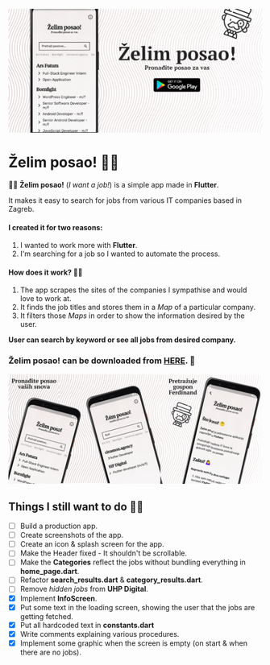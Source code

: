 ![Header](https://raw.githubusercontent.com/jokilic/zelim_posao/master/screenshots/header.png)

# Želim posao! 👨‍💼

👨‍💼 **Želim posao!** (_I want a job!_) is a simple app made in **Flutter**.

It makes it easy to search for jobs from various IT companies based in Zagreb.

#### I created it for two reasons:

1. I wanted to work more with **Flutter**.
2. I'm searching for a job so I wanted to automate the process.

#### How does it work? 👷‍♂️

1.  The app scrapes the sites of the companies I sympathise and would love to work at.
2.  It finds the job titles and stores them in a _Map_ of a particular company.
3.  It filters those _Maps_ in order to show the information desired by the user.

**User can search by keyword or see all jobs from desired company.**

### Želim posao! can be downloaded from [HERE](https://play.google.com/store/apps/details?id=com.josipkilic.zelim_posao). 📲

![Multi](https://raw.githubusercontent.com/jokilic/zelim_posao/master/screenshots/multi.png)

## Things I still want to do 👨‍💻

- [ ] Build a production app.
- [ ] Create screenshots of the app.
- [ ] Create an icon & splash screen for the app.
- [ ] Make the Header fixed - It shouldn't be scrollable.
- [ ] Make the **Categories** reflect the jobs without bundling everything in **home_page.dart**.
- [ ] Refactor **search_results.dart** & **category_results.dart**.
- [ ] Remove _hidden jobs_ from **UHP Digital**.
- [x] Implement **InfoScreen**.
- [x] Put some text in the loading screen, showing the user that the jobs are getting fetched.
- [x] Put all hardcoded text in **constants.dart**
- [x] Write comments explaining various procedures.
- [x] Implement some graphic when the screen is empty (on start & when there are no jobs).

